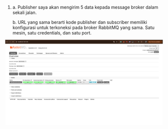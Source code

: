 1.  a. Publisher saya akan mengirim 5 data kepada message broker dalam sekali jalan.

    b. URL yang sama berarti kode publisher dan subscriber memiliki konfigurasi untuk terkoneksi pada broker RabbitMQ yang sama.
Satu mesin, satu credentials, dan satu port.

![alt text](image.png)